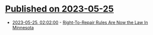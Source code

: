 # [Published on 2023-05-25](index.md)

* [2023-05-25, 02:02:00](https://yro.slashdot.org/story/23/05/24/213224/right-to-repair-rules-are-now-the-law-in-minnesota?utm_source=rss1.0mainlinkanon&utm_medium=feed) - [Right-To-Repair Rules Are Now the Law In Minnesota](https://yro.slashdot.org/story/23/05/24/213224/right-to-repair-rules-are-now-the-law-in-minnesota?utm_source=rss1.0mainlinkanon&utm_medium=feed)
